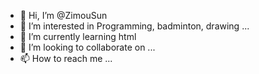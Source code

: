 - 👋 Hi, I’m @ZimouSun
- 👀 I’m interested in Programming, badminton, drawing ...
- 🌱 I’m currently learning html
- 💞️ I’m looking to collaborate on ...
- 📫 How to reach me ...

<!---
ZimouSun/ZimouSun is a ✨ special ✨ repository because its `README.md` (this file) appears on your GitHub profile.
You can click the Preview link to take a look at your changes.
--->

